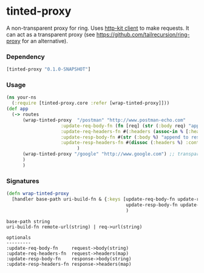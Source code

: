 # tinted-proxy

A non-transparent proxy for ring. Uses [http-kit client](http://www.http-kit.org/client.html) to make requests. 
It can act as a transparent proxy (see https://github.com/tailrecursion/ring-proxy for an alternative). 

### Dependency

```clojure
[tinted-proxy "0.1.0-SNAPSHOT"]
```
### Usage

```clojure
(ns your-ns
  (:require [tinted-proxy.core :refer [wrap-tinted-proxy]]))
(def app
  (-> routes
      (wrap-tinted-proxy  "/postman" "http://www.postman-echo.com"
                    :update-req-body-fn (fn [req] (str (:body req) "append to body" ) )
                    :update-req-headers-fn #(:headers (assoc-in % [:headers "token"] "t"))
                    :update-resp-body-fn #(str (:body %) "append to response")
                    :update-resp-headers-fn #(dissoc (:headers %) :content-type)
                          )
      (wrap-tinted-proxy "/google" "http://www.google.com") ;; transparent proxy
      )
      )
```

### Signatures

```clojure
(defn wrap-tinted-proxy
  [handler base-path uri-build-fn & {:keys [update-req-body-fn update-req-headers-fn
                                            update-resp-body-fn update-resp-headers-fn]}]
                                            )
```
```
base-path string
uri-build-fn remote-url(string) | req->url(string)
 
optionals
---------
:update-req-body-fn     request->body(string)
:update-req-headers-fn  request->headers(map)
:update-resp-body-fn    response->body(string)
:update-resp-headers-fn response->headers(map)
```


